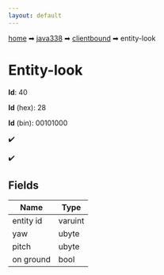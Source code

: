 ```yaml
---
layout: default
---
```


[home](/) ➡ [java338](/protocol/java338) ➡ [clientbound](/protocol/java338/clientbound) ➡ entity-look

# Entity-look

**Id**: 40

**Id** (hex): 28

**Id** (bin): 00101000

✔️

✔️

## Fields

Name | Type
---|---
entity id | varuint
yaw | ubyte
pitch | ubyte
on ground | bool

